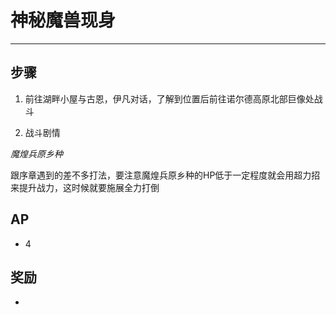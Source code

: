 # 神秘魔兽现身

---

## 步骤

1. 前往湖畔小屋与古恩，伊凡对话，了解到位置后前往诺尔德高原北部巨像处战斗
   
2. 战斗剧情

*魔煌兵原乡种*

跟序章遇到的差不多打法，要注意魔煌兵原乡种的HP低于一定程度就会用超力招来提升战力，这时候就要施展全力打倒

## AP

- 4

## 奖励

- 
